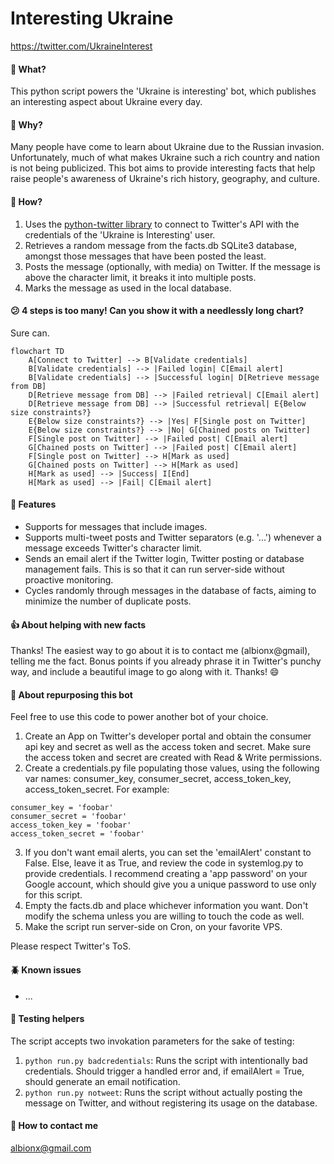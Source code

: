 # Interesting Ukraine
https://twitter.com/UkraineInterest

#### 🤖 What? 
This python script powers the 'Ukraine is interesting' bot, which publishes an interesting aspect about Ukraine every day.

#### 🤔 Why? 
Many people have come to learn about Ukraine due to the Russian invasion. Unfortunately, much of what makes Ukraine such a rich country and nation is not being publicized. This bot aims to provide interesting facts that help raise people's awareness of Ukraine's rich history, geography, and culture.

#### 🔎 How?
1. Uses the [python-twitter library](https://pypi.python.org/pypi/python-twitter) to connect to Twitter's API with the credentials of the 'Ukraine is Interesting' user.
2. Retrieves a random message from the facts.db SQLite3 database, amongst those messages that have been posted the least.
3. Posts the message (optionally, with media) on Twitter. If the message is above the character limit, it breaks it into multiple posts.
4. Marks the message as used in the local database.

#### 😕 4 steps is too many! Can you show it with a needlessly long chart?
Sure can.
```mermaid
flowchart TD
    A[Connect to Twitter] --> B[Validate credentials]
    B[Validate credentials] --> |Failed login| C[Email alert]
    B[Validate credentials] --> |Successful login| D[Retrieve message from DB]
    D[Retrieve message from DB] --> |Failed retrieval| C[Email alert]
    D[Retrieve message from DB] --> |Successful retrieval| E{Below size constraints?}
    E{Below size constraints?} --> |Yes| F[Single post on Twitter]
    E{Below size constraints?} --> |No| G[Chained posts on Twitter]
    F[Single post on Twitter] --> |Failed post| C[Email alert]
    G[Chained posts on Twitter] --> |Failed post| C[Email alert]
    F[Single post on Twitter] --> H[Mark as used]
    G[Chained posts on Twitter] --> H[Mark as used]
    H[Mark as used] --> |Success| I[End]
    H[Mark as used] --> |Fail| C[Email alert]
```

#### 💪 Features
- Supports for messages that include images.
- Supports multi-tweet posts and Twitter separators (e.g. '...') whenever a message exceeds Twitter's character limit.
- Sends an email alert if the Twitter login, Twitter posting or database management fails. This is so that it can run server-side without proactive monitoring.
- Cycles randomly through messages in the database of facts, aiming to minimize the number of duplicate posts.

#### 👍 About helping with new facts
Thanks! The easiest way to go about it is to contact me (albionx@gmail), telling me the fact. Bonus points if you already phrase it in Twitter's punchy way, and include a beautiful image to go along with it. Thanks! 😄

#### 🫵 About repurposing this bot
Feel free to use this code to power another bot of your choice. 
1. Create an App on Twitter's developer portal and obtain the consumer api key and secret as well as the access token and secret. Make sure the access token and secret are created with Read & Write permissions.
2. Create a credentials.py file populating those values, using the following var names: consumer_key, consumer_secret, access_token_key, access_token_secret. For example:
```
consumer_key = 'foobar'
consumer_secret = 'foobar'
access_token_key = 'foobar'
access_token_secret = 'foobar'
```
3. If you don't want email alerts, you can set the 'emailAlert' constant to False. Else, leave it as True, and review the code in systemlog.py to provide credentials. I recommend creating a 'app password' on your Google account, which should give you a unique password to use only for this script.
4. Empty the facts.db and place whichever information you want. Don't modify the schema unless you are willing to touch the code as well.
5. Make the script run server-side on Cron, on your favorite VPS.

Please respect Twitter's ToS.

#### 🪲 Known issues
- ...

#### 🧪 Testing helpers
The script accepts two invokation parameters for the sake of testing:
1. ``` python run.py badcredentials ```: Runs the script with intentionally bad credentials. Should trigger a handled error and, if emailAlert = True, should generate an email notification.
2. ``` python run.py notweet ```: Runs the script without actually posting the message on Twitter, and without registering its usage on the database.

#### 📧 How to contact me
albionx@gmail.com
